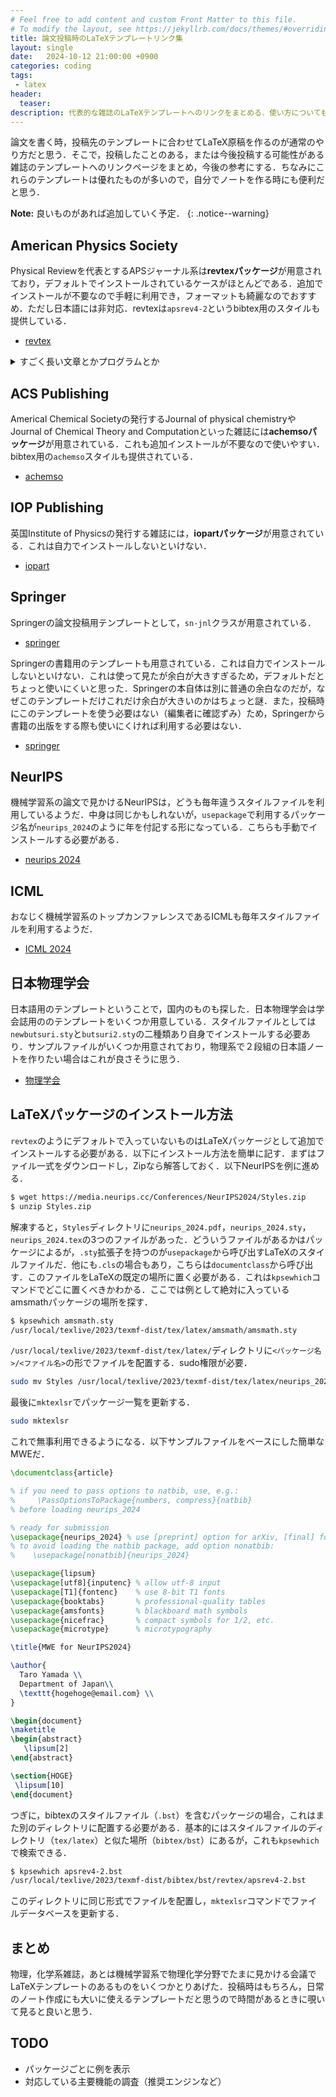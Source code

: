 ```yaml
---
# Feel free to add content and custom Front Matter to this file.
# To modify the layout, see https://jekyllrb.com/docs/themes/#overriding-theme-defaults
title: 論文投稿時のLaTeXテンプレートリンク集
layout: single
date:   2024-10-12 21:00:00 +0900
categories: coding
tags:
 - latex
header:
  teaser: 
description: 代表的な雑誌のLaTeXテンプレートへのリンクをまとめる．使い方についても簡単に述べる．
---
```


論文を書く時，投稿先のテンプレートに合わせてLaTeX原稿を作るのが通常のやり方だと思う．そこで，投稿したことのある，または今後投稿する可能性がある雑誌のテンプレートへのリンクページをまとめ，今後の参考にする．ちなみにこれらのテンプレートは優れたものが多いので，自分でノートを作る時にも便利だと思う．

**Note:** 良いものがあれば追加していく予定．
{: .notice--warning}

## American Physics Society

Physical Reviewを代表とするAPSジャーナル系は**revtexパッケージ**が用意されており，デフォルトでインストールされているケースがほとんどである．追加でインストールが不要なので手軽に利用でき，フォーマットも綺麗なのでおすすめ．ただし日本語には非対応．revtexは`apsrev4-2`というbibtex用のスタイルも提供している．

- [revtex](https://journals.aps.org/revtex)

<details><summary>すごく長い文章とかプログラムとか</summary>

```python
print('Hello world!')
```

</details>

## ACS Publishing

Americal Chemical Societyの発行するJournal of physical chemistryやJournal of Chemical Theory and Computationといった雑誌には**achemsoパッケージ**が用意されている．これも追加インストールが不要なので使いやすい．bibtex用の`achemso`スタイルも提供されている．

- [achemso](https://pubs.acs.org/page/4authors/submission/tex.html)

## IOP Publishing

英国Institute of Physicsの発行する雑誌には，**iopartパッケージ**が用意されている．これは自力でインストールしないといけない．

- [iopart](https://publishingsupport.iopscience.iop.org/questions/latex-template/)

## Springer

Springerの論文投稿用テンプレートとして，`sn-jnl`クラスが用意されている．

- [springer](https://www.springernature.com/gp/authors/campaigns/latex-author-support)

Springerの書籍用のテンプレートも用意されている．これは自力でインストールしないといけない．これは使って見たが余白が大きすぎるため，デフォルトだとちょっと使いにくいと思った．Springerの本自体は別に普通の余白なのだが，なぜこのテンプレートだけこれだけ余白が大きいのかはちょっと謎．また，投稿時にこのテンプレートを使う必要はない（編集者に確認ずみ）ため，Springerから書籍の出版をする際も使いにくければ利用する必要はない．

- [springer](https://www.springer.com/gp/authors-editors/book-authors-editors/your-publication-journey/manuscript-preparation?srsltid=AfmBOorHEidanV7_-zEi0M_l6XzTXGOhgB0TZO-um1V_MQTnNPe5zYIM#toc-49272)

## NeurIPS

機械学習系の論文で見かけるNeurIPSは，どうも毎年違うスタイルファイルを利用しているようだ．中身は同じかもしれないが，`usepackage`で利用するパッケージ名が`neurips_2024`のように年を付記する形になっている．こちらも手動でインストールする必要がある．

- [neurips 2024](https://neurips.cc/Conferences/2024/CallForPapers)

## ICML

おなじく機械学習系のトップカンファレンスであるICMLも毎年スタイルファイルを利用するようだ．

- [ICML 2024](https://icml.cc/Conferences/2024/AuthorInstructions)

## 日本物理学会

日本語用のテンプレートということで，国内のものも探した．日本物理学会は学会誌用ののテンプレートをいくつか用意している．スタイルファイルとしては`newbutsuri.sty`と`butsuri2.sty`の二種類あり自身でインストールする必要あり．サンプルファイルがいくつか用意されており，物理系で２段組の日本語ノートを作りたい場合はこれが良さそうに思う．

- [物理学会](https://www.jps.or.jp/books/shippitsu_style.php)

## LaTeXパッケージのインストール方法

`revtex`のようにデフォルトで入っていないものはLaTeXパッケージとして追加でインストールする必要がある．以下にインストール方法を簡単に記す．まずはファイル一式をダウンロードし，Zipなら解答しておく．以下NeurIPSを例に進める．

```bash
$ wget https://media.neurips.cc/Conferences/NeurIPS2024/Styles.zip
$ unzip Styles.zip
```

解凍すると，`Styles`ディレクトリに`neurips_2024.pdf`，`neurips_2024.sty`，`neurips_2024.tex`の3つのファイルがあった．どういうファイルがあるかはパッケージによるが，`.sty`拡張子を持つのが`usepackage`から呼び出すLaTeXのスタイルファイルだ．他にも`.cls`の場合もあり，こちらは`documentclass`から呼び出す．このファイルをLaTeXの既定の場所に置く必要がある．これは`kpsewhich`コマンドでどこに置くべきかわかる．ここでは例として絶対に入っているamsmathパッケージの場所を探す．

```bash
$ kpsewhich amsmath.sty 
/usr/local/texlive/2023/texmf-dist/tex/latex/amsmath/amsmath.sty
```

`/usr/local/texlive/2023/texmf-dist/tex/latex/`ディレクトリに`<パッケージ名>/<ファイル名>`の形でファイルを配置する．sudo権限が必要．

```bash
sudo mv Styles /usr/local/texlive/2023/texmf-dist/tex/latex/neurips_2024
```

最後に`mktexlsr`でパッケージ一覧を更新する．

```bash
sudo mktexlsr
```

これで無事利用できるようになる．以下サンプルファイルをベースにした簡単なMWEだ．

```latex
\documentclass{article}

% if you need to pass options to natbib, use, e.g.:
%     \PassOptionsToPackage{numbers, compress}{natbib}
% before loading neurips_2024

% ready for submission
\usepackage{neurips_2024} % use [preprint] option for arXiv, [final] for the final version
% to avoid loading the natbib package, add option nonatbib:
%    \usepackage[nonatbib]{neurips_2024}

\usepackage{lipsum}
\usepackage[utf8]{inputenc} % allow utf-8 input
\usepackage[T1]{fontenc}    % use 8-bit T1 fonts
\usepackage{booktabs}       % professional-quality tables
\usepackage{amsfonts}       % blackboard math symbols
\usepackage{nicefrac}       % compact symbols for 1/2, etc.
\usepackage{microtype}      % microtypography

\title{MWE for NeurIPS2024}

\author{
  Taro Yamada \\
  Department of Japan\\
  \texttt{hogehoge@email.com} \\
}

\begin{document}
\maketitle
\begin{abstract}
   \lipsum[2]
\end{abstract}

\section{HOGE}
 \lipsum[10]
\end{document}
```

つぎに，bibtexのスタイルファイル（`.bst`）を含むパッケージの場合，これはまた別のディレクトリに配置する必要がある．基本的にはスタイルファイルのディレクトリ（`tex/latex`）と似た場所（`bibtex/bst`）にあるが，これも`kpsewhich`で検索できる．

```bash
$ kpsewhich apsrev4-2.bst
/usr/local/texlive/2023/texmf-dist/bibtex/bst/revtex/apsrev4-2.bst
```

このディレクトリに同じ形式でファイルを配置し，`mktexlsr`コマンドでファイルデータベースを更新する．

## まとめ

物理，化学系雑誌，あとは機械学習系で物理化学分野でたまに見かける会議でLaTeXテンプレートのあるものをいくつかとりあげた．投稿時はもちろん，日常のノート作成にも大いに使えるテンプレートだと思うので時間があるときに覗いて見ると良いと思う．

## TODO

- パッケージごとに例を表示
- 対応している主要機能の調査（推奨エンジンなど）